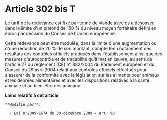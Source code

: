 # Article 302 bis T

Le tarif de la redevance est fixé par tonne de viande avec os à désosser, dans la limite d'un plafond de 150 % du niveau
moyen forfaitaire défini en euros par décision du Conseil de l'Union européenne.

Cette redevance peut être modulée, dans la limite d'une augmentation ou d'une réduction de 20 % de son montant, compte tenu
notamment des résultats des contrôles officiels pratiqués dans l'établissement ainsi que des mesures d'autocontrôle et de
traçabilité qu'il met en œuvre, au sens de l'article 27 du règlement (CE) n° 882/2004 du Parlement européen et du Conseil du
29 avril 2004 relatif aux contrôles officiels effectués pour s'assurer de la conformité avec la législation sur les aliments
pour animaux et les denrées alimentaires et avec les dispositions relatives à la santé animale et au bien-être des animaux.

**Liens relatifs à cet article**

	**Modifié par**:

	  - Loi n°2009-1674 du 30 décembre 2009 - art. 90
